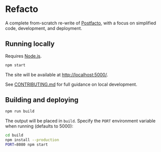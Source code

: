 # Refacto

A complete from-scratch re-write of
[Postfacto](https://github.com/pivotal/postfacto), with a focus on
simplified code, development, and deployment.

## Running locally

Requires [Node.js](https://nodejs.org/en/).

```bash
npm start
```

The site will be available at <http://localhost:5000/>.

See [CONTRIBUTING.md](docs/CONTRIBUTING.md) for full guidance on local
development.

## Building and deploying

```bash
npm run build
```

The output will be placed in `build`. Specify the `PORT` environment
variable when running (defaults to 5000):

```bash
cd build
npm install --production
PORT=8080 npm start
```

